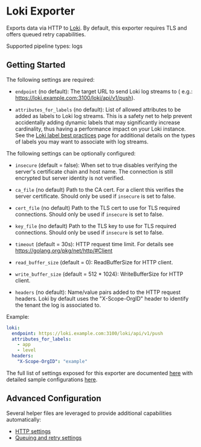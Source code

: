 # Loki Exporter

Exports data via HTTP to [Loki](https://grafana.com/docs/loki/latest/). By default, this exporter requires TLS and
offers queued retry capabilities.

Supported pipeline types: logs

## Getting Started

The following settings are required:

- `endpoint` (no default): The target URL to send Loki log streams to (
  e.g.: https://loki.example.com:3100/loki/api/v1/push).


- `attributes_for_labels` (no default): List of allowed attributes to be added as labels to Loki log 
  streams. This is a safety net to help prevent accidentally adding dynamic labels that may significantly increase 
  cardinality, thus having a performance impact on your Loki instance. See the 
  [Loki label best practices](https://grafana.com/docs/loki/latest/best-practices/current-best-practices/) page for 
  additional details on the types of labels you may want to associate with log streams.

The following settings can be optionally configured:

- `insecure` (default = false): When set to true disables verifying the server's certificate chain and host name. The
  connection is still encrypted but server identity is not verified.
- `ca_file` (no default) Path to the CA cert. For a client this verifies the server certificate. Should only be used if
  `insecure` is set to false.
- `cert_file` (no default) Path to the TLS cert to use for TLS required connections. Should only be used if `insecure`
  is set to false.
- `key_file` (no default) Path to the TLS key to use for TLS required connections. Should only be used if `insecure` is
  set to false.


- `timeout` (default = 30s): HTTP request time limit. For details see https://golang.org/pkg/net/http/#Client
- `read_buffer_size` (default = 0): ReadBufferSize for HTTP client.
- `write_buffer_size` (default = 512 * 1024): WriteBufferSize for HTTP client.


- `headers` (no default): Name/value pairs added to the HTTP request headers. Loki by default uses the "X-Scope-OrgID"
  header to identify the tenant the log is associated to.

Example:

```yaml
loki:
  endpoint: https://loki.example.com:3100/loki/api/v1/push
  attributes_for_labels:
    - app
    - level
  headers:
    "X-Scope-OrgID": "example"
```

The full list of settings exposed for this exporter are documented [here](./config.go) with detailed sample
configurations [here](./testdata/config.yaml).

## Advanced Configuration

Several helper files are leveraged to provide additional capabilities automatically:

- [HTTP settings](https://github.com/open-telemetry/opentelemetry-collector/blob/master/config/confighttp/README.md)
- [Queuing and retry settings](https://github.com/open-telemetry/opentelemetry-collector/blob/master/exporter/exporterhelper/README.md)